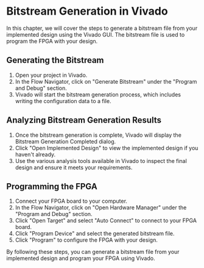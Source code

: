 # Bitstream Generation in Vivado

In this chapter, we will cover the steps to generate a bitstream file from your implemented design using the Vivado GUI. The bitstream file is used to program the FPGA with your design.

## Generating the Bitstream

1. Open your project in Vivado.
2. In the Flow Navigator, click on "Generate Bitstream" under the "Program and Debug" section.
3. Vivado will start the bitstream generation process, which includes writing the configuration data to a file.

## Analyzing Bitstream Generation Results

1. Once the bitstream generation is complete, Vivado will display the Bitstream Generation Completed dialog.
2. Click "Open Implemented Design" to view the implemented design if you haven't already.
3. Use the various analysis tools available in Vivado to inspect the final design and ensure it meets your requirements.

## Programming the FPGA

1. Connect your FPGA board to your computer.
2. In the Flow Navigator, click on "Open Hardware Manager" under the "Program and Debug" section.
3. Click "Open Target" and select "Auto Connect" to connect to your FPGA board.
4. Click "Program Device" and select the generated bitstream file.
5. Click "Program" to configure the FPGA with your design.

By following these steps, you can generate a bitstream file from your implemented design and program your FPGA using Vivado.
